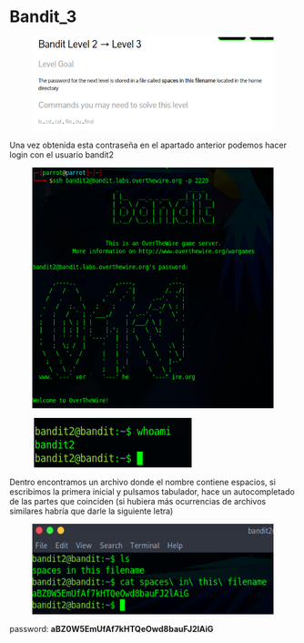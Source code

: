 # Bandit\_3

<figure><img src=".gitbook/assets/Pasted image 20230608173444.png" alt=""><figcaption></figcaption></figure>

Una vez obtenida esta contraseña en el apartado anterior podemos hacer login con el usuario bandit2

<figure><img src=".gitbook/assets/Pasted image 20230608173545.png" alt=""><figcaption></figcaption></figure>

<figure><img src=".gitbook/assets/Pasted image 20230608173604.png" alt=""><figcaption></figcaption></figure>



Dentro encontramos un archivo donde el nombre contiene espacios, si escribimos la primera inicial y pulsamos tabulador, hace un autocompletado de las partes que coinciden (si hubiera más ocurrencias de archivos similares habría que darle la siguiente letra)

<figure><img src=".gitbook/assets/Pasted image 20230608173836.png" alt=""><figcaption></figcaption></figure>

password: **aBZ0W5EmUfAf7kHTQeOwd8bauFJ2lAiG**
